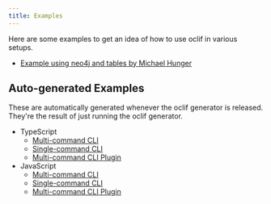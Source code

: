 ```yaml
---
title: Examples
---
```


Here are some examples to get an idea of how to use oclif in various setups.

* [Example using neo4j and tables by Michael Hunger](https://medium.com/@mesirii/writing-a-command-line-database-client-in-10-minutes-aa608536ae4b)

## Auto-generated Examples

These are automatically generated whenever the oclif generator is released. They're the result of just running the oclif generator.

* TypeScript
  * [Multi-command CLI](https://github.com/oclif/example-multi-ts)
  * [Single-command CLI](https://github.com/oclif/example-single-ts)
  * [Multi-command CLI Plugin](https://github.com/oclif/example-plugin-ts)
* JavaScript
  * [Multi-command CLI](https://github.com/oclif/example-multi-js)
  * [Single-command CLI](https://github.com/oclif/example-single-js)
  * [Multi-command CLI Plugin](https://github.com/oclif/example-plugin-js)
